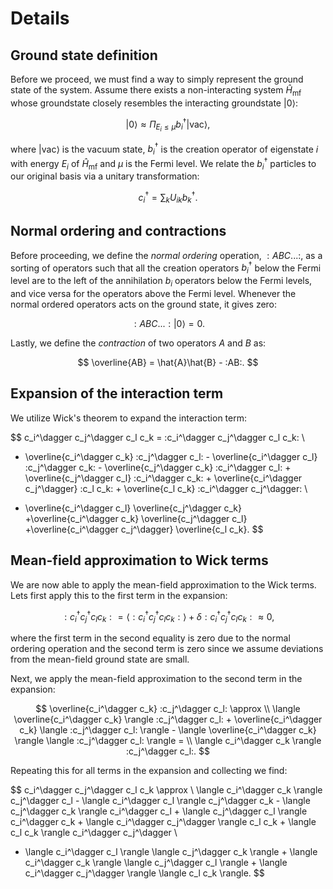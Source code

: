 # Details

## Ground state definition
Before we proceed, we must find a way to simply represent the ground state of the system.
Assume there exists a non-interacting system $\hat{H}_\text{mf}$ whose groundstate closely resembles the interacting groundstate $| 0 \rangle$:

$$
| 0 \rangle \approx \Pi_{E_i \leq \mu } b_i^\dagger |\textrm{vac}\rangle,
$$

where $|\textrm{vac}\rangle$ is the vacuum state,  $b_i^\dagger$ is the creation operator of eigenstate $i$ with energy $E_i$ of $\hat{H}_\text{mf}$ and $\mu$ is the Fermi level.
We relate the $b_i^\dagger$ particles to our original basis via a unitary transformation:

$$
c_i^\dagger = \sum_{k} U_{ik} b_k^\dagger.
$$

## Normal ordering and contractions

Before proceeding, we define the *normal ordering* operation, $:ABC...:$, as a sorting of operators such that all the creation operators $b_i^\dagger$ below the Fermi level are to the left of the annihilation $b_i$ operators below the Fermi levels, and vice versa for the operators above the Fermi level.
Whenever the normal ordered operators acts on the ground  state, it gives zero:

$$
:ABC...: | 0 \rangle = 0.
$$

Lastly, we define the *contraction* of two operators $A$ and $B$ as:

$$
\overline{AB} = \hat{A}\hat{B} - :AB:.
$$

## Expansion of the interaction term
We utilize Wick's theorem to expand the interaction term:

$$
c_i^\dagger c_j^\dagger c_l c_k = :c_i^\dagger c_j^\dagger c_l c_k: \\
+ \overline{c_i^\dagger c_k} :c_j^\dagger c_l: - \overline{c_i^\dagger c_l} :c_j^\dagger c_k: - \overline{c_j^\dagger c_k} :c_i^\dagger c_l: + \overline{c_j^\dagger c_l} :c_i^\dagger c_k: + \overline{c_i^\dagger c_j^\dagger} :c_l c_k: + \overline{c_l c_k} :c_i^\dagger c_j^\dagger: \\
- \overline{c_i^\dagger c_l} \overline{c_j^\dagger c_k} +\overline{c_i^\dagger c_k} \overline{c_j^\dagger c_l}
+\overline{c_i^\dagger c_j^\dagger} \overline{c_l c_k}.
$$

## Mean-field approximation to Wick terms

We are now able to apply the mean-field approximation to the Wick terms.
Lets first apply this to the first term in the expansion:

$$
:c_i^\dagger c_j^\dagger c_l c_k: = \langle :c_i^\dagger c_j^\dagger c_l c_k: \rangle + \delta:c_i^\dagger c_j^\dagger c_l c_k: \approx 0,
$$

where the first term in the second equality is zero due to the normal ordering operation and the second term is zero since we assume deviations from the mean-field ground state are small.

Next, we apply the mean-field approximation to the second term in the expansion:

$$
\overline{c_i^\dagger c_k} :c_j^\dagger c_l: \approx \\
\langle \overline{c_i^\dagger c_k} \rangle :c_j^\dagger c_l: + \overline{c_i^\dagger c_k} \langle :c_j^\dagger c_l: \rangle - \langle  \overline{c_i^\dagger c_k} \rangle \langle :c_j^\dagger c_l: \rangle = \\
\langle c_i^\dagger c_k \rangle :c_j^\dagger c_l:.
$$

Repeating this for all terms in the expansion and collecting we find:

$$
c_i^\dagger c_j^\dagger c_l c_k \approx \\
\langle c_i^\dagger c_k \rangle c_j^\dagger c_l - \langle c_i^\dagger c_l \rangle c_j^\dagger c_k - \langle c_j^\dagger c_k \rangle c_i^\dagger c_l + \langle c_j^\dagger c_l \rangle c_i^\dagger c_k + \langle c_i^\dagger c_j^\dagger \rangle c_l c_k +  \langle c_l c_k \rangle c_i^\dagger c_j^\dagger
\\
- \langle c_i^\dagger c_l \rangle \langle c_j^\dagger c_k \rangle + \langle c_i^\dagger c_k \rangle  \langle c_j^\dagger c_l \rangle  + \langle c_i^\dagger c_j^\dagger \rangle \langle  c_l c_k \rangle.
$$
